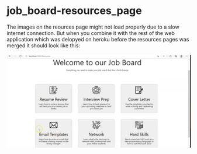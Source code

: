 # job_board-resources_page

The images on the reources page might not load properly due to a slow internet connection. But when you combine it with the rest of the web application which was delopyed on heroku 
before the resources pages was merged it should look like this:
<br/><br/>
![](resources_page.png)
